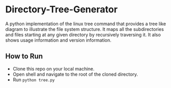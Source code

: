 # Directory-Tree-Generator

A python implementation of the linux tree command that provides a tree like diagram to illustrate the file system structure. It maps all the subdirectories and files starting at any given directory by recursively traversing it. It also shows usage information and version information.

## How to Run 

- Clone this repo on your local machine.
- Open shell and navigate to the root of the cloned directory.
- Run `python tree.py`
